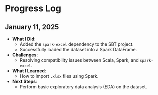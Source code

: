 # Progress Log

## January 11, 2025
- **What I Did**:
  - Added the `spark-excel` dependency to the SBT project.
  - Successfully loaded the dataset into a Spark DataFrame.
- **Challenges**:
  - Resolving compatibility issues between Scala, Spark, and `spark-excel`.
- **What I Learned**:
  - How to import `.xlsx` files using Spark.
- **Next Steps**:
  - Perform basic exploratory data analysis (EDA) on the dataset.
